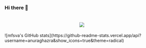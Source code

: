 ###                                                       Hi there 👋

<!--
**mfsva/mfsva** is a ✨ _special_ ✨ repository because its `README.md` (this file) appears on your GitHub profile.

Here are some ideas to get you started:

- 🔭 I’m currently working on ...
- 🌱 I’m currently learning ...
- 👯 I’m looking to collaborate on ...
- 🤔 I’m looking for help with ...
- 💬 Ask me about ...
- 📫 How to reach me: ...
- 😄 Pronouns: ...
- ⚡ Fun fact: ...
-->
<!--<div align="center"> <img src="https://metrics.lecoq.io/mfsva?template=classic&config.timezone=Asia%2FShanghai"> </div>-->
<h1 align="center"> <img src="https://readme-typing-svg.herokuapp.com/?lines=人呢最重要的是找到属于自己的世界！&center=true&size=15"> </a> </h1>
![mfsva's GitHub stats](https://github-readme-stats.vercel.app/api?username=anuraghazra&show_icons=true&theme=radical)
